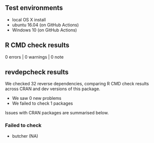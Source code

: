 ## Test environments
* local OS X install
* ubuntu 16.04 (on GitHub Actions)
* Windows 10 (on GitHub Actions)

## R CMD check results

0 errors | 0 warnings | 0 note

## revdepcheck results

We checked 32 reverse dependencies, comparing R CMD check results across CRAN and dev versions of this package.

 * We saw 0 new problems
 * We failed to check 1 packages

Issues with CRAN packages are summarised below.

### Failed to check

* butcher (NA)
